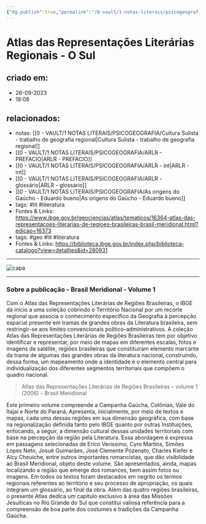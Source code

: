 ```yaml
---
{"dg-publish":true,"permalink":"/0-vault/1-notas-literais/psicogeografia/atlas-das-representacoes-literarias-regionais-o-sul/","tags":["lit","literatura","geo"],"dgHomeLink":true,"dgShowLocalGraph":true,"dgShowFileTree":true,"dgEnableSearch":true}
---
```


# Atlas das Representações Literárias Regionais - O Sul

## criado em: 
- 26-09-2023
- 18:08
## relacionados:
- notas: [[0 - VAULT/1 NOTAS LITERAIS/PSICOGEOGRAFIA/Cultura Sulista - trabalho de geografia regional\|Cultura Sulista - trabalho de geografia regional]]
- [[0 - VAULT/1 NOTAS LITERAIS/PSICOGEOGRAFIA/ARLR - PREFACIO\|ARLR - PREFACIO]]
- [[0 - VAULT/1 NOTAS LITERAIS/PSICOGEOGRAFIA/ARLR - int\|ARLR - int]]
- [[0 - VAULT/1 NOTAS LITERAIS/PSICOGEOGRAFIA/ARLR - glossário\|ARLR - glossário]]
- [[0 - VAULT/1 NOTAS LITERAIS/PSICOGEOGRAFIA/As origens do Gaúcho - Eduardo bueno\|As origens do Gaúcho - Eduardo bueno]]
- tags: #lit #literatura 
- Fontes & Links: https://www.ibge.gov.br/geociencias/atlas/tematicos/16364-atlas-das-representacoes-literarias-de-regioes-brasileiras-brasil-meridional.html?edicao=16373
- tags: #geo #lit #literatura 
- Fontes & Links: https://biblioteca.ibge.gov.br/index.php/biblioteca-catalogo?view=detalhes&id=280931
---

![capa](https://cdn.rcn67.com.br/upload/dn_noticia/2016/11/93525.jpg)


---
### Sobre a publicação - Brasil Meridional - Volume 1

Com o Atlas das Representações Literárias de Regiões Brasileiras, o IBGE dá início a uma coleção cobrindo o Território Nacional por um recorte regional que associa o conhecimento específico da Geografia à percepção espacial presente em tramas de grandes obras da Literatura brasileira, sem restringir-se aos limites convencionais político-administrativos. A coleção Atlas das Representações Literárias de Regiões Brasileiras tem por objetivo identificar e representar, por meio de mapas em diferentes escalas, fotos e imagens de satélite, regiões brasileiras que constituíram elemento marcante da trama de algumas das grandes obras da literatura nacional, construindo, dessa forma, um mapeamento onde a identidade é o elemento central para individualização dos diferentes segmentos territoriais que compõem o quadro nacional.

> Atlas das Representações Literárias de Regiões Brasileiras – volume 1 (2006) - Brasil Meridional

Este primeiro volume compreende a Campanha Gaúcha, Colônias, Vale do Itajaí e Norte do Paraná. Apresenta, inicialmente, por meio de textos e mapas, cada uma dessas regiões em sua dimensão geográfica, com base na regionalização definida tanto pelo IBGE quanto por outras Instituições, enfocando, a seguir, a dimensão cultural dessas unidades territoriais com base na percepção da região pela Literatura. Essa abordagem é expressa em passagens selecionadas de Erico Verissimo, Cyro Martins, Simões Lopes Neto, Josué Guimarães, José Clemente Pozenato, Charles Kiefer e Alcy Cheuiche, entre outros importantes romancistas, que dão visibilidade ao Brasil Meridional, objeto deste volume. São apresentados, ainda, mapas localizando a região que emerge dos romances, bem assim fotos ou imagens. Em todos os textos foram destacados em negrito os termos regionais referentes ao território e seu processo de apropriação, os quais integram um glossário, ao final da obra. Além das quatro regiões brasileiras, o presente Atlas dedica um capítulo exclusivo à área das Missões Jesuíticas no Rio Grande do Sul que constitui valiosa referência para a compreensão de boa parte dos costumes e tradições da Campanha Gaúcha.